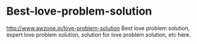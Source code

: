 # Best-love-problem-solution
http://www.awzone.in/love-problem-solution Best love problem solution, expert  love problem solution, solution for love problem solution, etc here.
